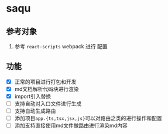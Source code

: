 saqu
===

## 参考对象

1. 参考 `react-scripts` webpack 进行 配置

## 功能

- [X] 正常的项目进行打包和开发
- [X] md文档解析代码块进行渲染
- [X] import引入替换
- [ ] 支持自动对入口文件进行生成
- [ ] 支持自动生成路由
- [ ] 添加项目`app.{ts,tsx,jsx,js}`可以对路由之类的进行操作和配置
- [ ] 添加支持直接使用md文件做路由进行渲染md内容
